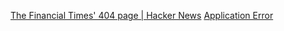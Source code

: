 
[The Financial Times' 404 page | Hacker News](https://news.ycombinator.com/item?id=28980927)
[Application Error](https://www.ft.com/3lJQa6w)
